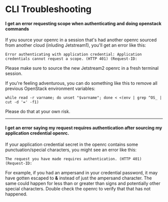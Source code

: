 # CLI Troubleshooting

#### I get an error requesting scope when authenticating and doing openstack commands

If you source your openrc in a session that's had another openrc sourced from another cloud (inluding Jetstream1), you'll get an error like this:

    Error authenticating with application credential: Application credentials cannot request a scope. (HTTP 401) (Request-ID:

Please make sure to source the new Jetstream2 openrc in a fresh terminal session.

If you're feeling adventurous, you can do something like this to remove all previous OpenStack environment variables:

    while read -r varname; do unset "$varname"; done < <(env | grep ^OS_ | cut -d '=' -f1)

Please do that at your own risk.

---

#### I get an error saying my request requires authentication after sourcing my application credential openrc.

If your application credential secret in the openrc contains some punctuation/special characters, you might see an error like this:

    The request you have made requires authentication. (HTTP 401) (Request-ID:

For example, if you had an ampersand in your credential password, it may have gotten escaped to **&amp;** instead of just the ampersand character. The same could happen for less than or greater than signs and potentially other special characters. Double check the openrc to verify that that has not happened.
